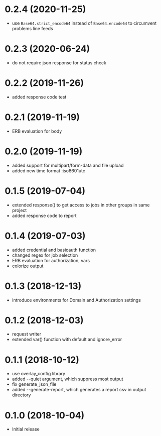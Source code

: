 0.2.4 (2020-11-25)
==================

- use `Base64.strict_encode64` instead of `Base64.encode64` to circumvent problems line feeds

0.2.3 (2020-06-24)
==================

- do not require json response for status check

0.2.2 (2019-11-26)
==================

- added response code test

0.2.1 (2019-11-19)
==================

- ERB evaluation for body

0.2.0 (2019-11-19)
==================

- added support for multipart/form-data and file upload
- added new time format :iso8601utc

0.1.5 (2019-07-04)
==================

- extended response() to get access to jobs in other groups in same project
- added response code to report

0.1.4 (2019-07-03)
==================

- added credential and basicauth function
- changed regex for job selection
- ERB evaluation for authorization, vars
- colorize output

0.1.3 (2018-12-13)
==================

- introduce environments for Domain and Authorization settings

0.1.2 (2018-12-03)
==================

- request writer
- extended var() function with default and ignore\_error

0.1.1 (2018-10-12)
==================

- use overlay\_config library
- added --quiet argument, which suppress most output
- fix generate\_json\_file
- added --generate-report, which generates a report csv in output directory

0.1.0 (2018-10-04)
==================

- Initial release
